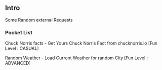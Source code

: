 ## Intro

Some Random external Requests

### Pocket List

Chuck Norris facts - Get Yours Chuck Norris Fact from chucknorris.io [Fun Level : CASUAL]

Random Weather - Load Current Weather for random City [Fun Level : ADVANCED]

